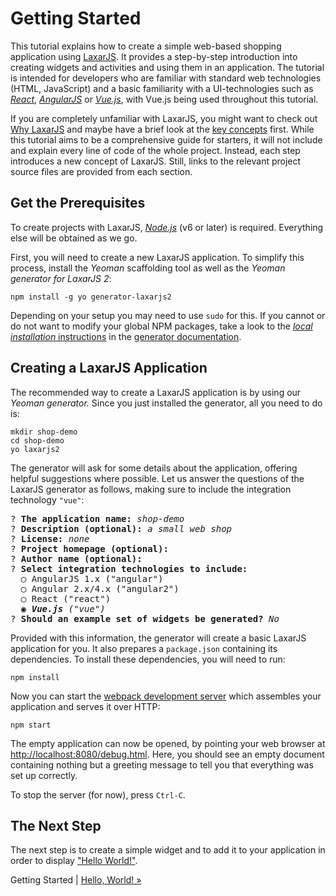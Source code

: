 # Getting Started

This tutorial explains how to create a simple web-based shopping application using [LaxarJS](https://laxarjs.org).
It provides a step-by-step introduction into creating widgets and activities and using them in an application.
The tutorial is intended for developers who are familiar with standard web technologies (HTML, JavaScript) and a basic familiarity with a UI-technologies such as [*React*](https://facebook.github.io/react/), [*AngularJS*](https://angularjs.org/) or [*Vue.js*](https://vuejs.org/), with Vue.js being used throughout this tutorial.

If you are completely unfamiliar with LaxarJS, you might want to check out [Why LaxarJS](https://laxarjs.org/docs/generator-v2-latest/docs/why_laxar/) and maybe have a brief look at the [key concepts](https://laxarjs.org/docs/generator-v2-latest/docs/concepts/) first.
While this tutorial aims to be a comprehensive guide for starters, it will not include and explain every line of code of the whole project.
Instead, each step introduces a new concept of LaxarJS.
Still, links to the relevant project source files are provided from each section.


## Get the Prerequisites

To create projects with LaxarJS, [*Node.js*](https://nodejs.org) (v6 or later) is required.
Everything else will be obtained as we go.

First, you will need to create a new LaxarJS application.
To simplify this process, install the *Yeoman* scaffolding tool as well as the *Yeoman generator for LaxarJS 2*:

```console
npm install -g yo generator-laxarjs2
```

Depending on your setup you may need to use `sudo` for this.
If you cannot or do not want to modify your global NPM packages, take a look to the [*local installation* instructions](https://laxarjs.org/docs/generator-laxarjs2-v2-latest/#local-installation) in the [generator documentation](https://laxarjs.org/docs/generator-laxarjs2-v2-latest/).


## Creating a LaxarJS Application

The recommended way to create a LaxarJS application is by using our _Yeoman generator._
Since you just installed the generator, all you need to do is:

```console
mkdir shop-demo
cd shop-demo
yo laxarjs2
```

The generator will ask for some details about the application, offering helpful suggestions where possible.
Let us answer the questions of the LaxarJS generator as follows, making sure to include the integration technology `"vue"`:

<pre>
? <b>The application name:</b> <em>shop-demo</em>
? <b>Description (optional):</b> <em>a small web shop</em>
? <b>License:</b> <em>none</em>
? <b>Project homepage (optional):</b>
? <b>Author name (optional):</b>
? <b>Select integration technologies to include:</b>
  ◯ AngularJS 1.x ("angular")
  ◯ Angular 2.x/4.x ("angular2")
  ◯ React ("react")
  ◉ <em><b>Vue.js</b> ("vue")</em>
? <b>Should an example set of widgets be generated?</b> <em>No</em>
</pre>

Provided with this information, the generator will create a basic LaxarJS application for you.
It also prepares a `package.json` containing its dependencies.
To install these dependencies, you will need to run:

```console
npm install
```

Now you can start the [webpack development server](https://webpack.js.org/configuration/dev-server/) which assembles your application and serves it over HTTP:

```console
npm start
```

The empty application can now be opened, by pointing your web browser at [http://localhost:8080/debug.html](http://localhost:8000/debug.html).
Here, you should see an empty document containing nothing but a greeting message to tell you that everything was set up correctly.

To stop the server (for now), press `Ctrl-C`.


## The Next Step

The next step is to create a simple widget and to add it to your application in order to display ["Hello World!"](02_hello_world.md).

Getting Started | [Hello, World! »](02_hello_world.md)
